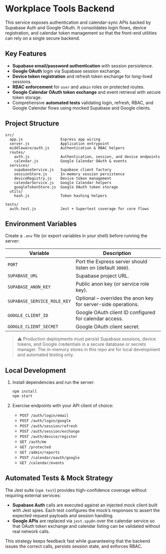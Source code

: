 # Workplace Tools Backend

This service exposes authentication and calendar-sync APIs backed by Supabase Auth and Google OAuth. It consolidates login flows, device registration, and calendar token management so that the front-end utilities can rely on a single secure backend.

## Key Features

- **Supabase email/password authentication** with session persistence.
- **Google OAuth** login via Supabase session exchange.
- **Device token registration** and refresh token exchange for long-lived sessions.
- **RBAC enforcement** for `user` and `admin` roles on protected routes.
- **Google Calendar OAuth token exchange** and event retrieval with secure token storage.
- Comprehensive **automated tests** validating login, refresh, RBAC, and Google Calendar flows using mocked Supabase and Google clients.

## Project Structure

```
src/
  app.js                 Express app wiring
  server.js              Application entrypoint
  middleware/auth.js     Authentication & RBAC helpers
  routes/
    auth.js              Authentication, session, and device endpoints
    calendar.js          Google Calendar OAuth & events
  services/
    supabaseService.js   Supabase client factory
    sessionStore.js      In-memory session persistence
    deviceRegistry.js    Device token management
    calendarService.js   Google Calendar helpers
    googleTokenStore.js  Google OAuth token storage
  utils/
    hash.js              Token hashing helpers

tests/
  auth.test.js           Jest + Supertest coverage for core flows
```

## Environment Variables

Create a `.env` file (or export variables in your shell) before running the server:

| Variable | Description |
| -------- | ----------- |
| `PORT` | Port the Express server should listen on (default `3000`). |
| `SUPABASE_URL` | Supabase project URL. |
| `SUPABASE_ANON_KEY` | Public anon key (or service role key). |
| `SUPABASE_SERVICE_ROLE_KEY` | Optional – overrides the anon key for server-side operations. |
| `GOOGLE_CLIENT_ID` | Google OAuth client ID configured for calendar access. |
| `GOOGLE_CLIENT_SECRET` | Google OAuth client secret. |

> ⚠️ Production deployments must persist Supabase sessions, device tokens, and Google credentials in a secure database or secrets manager. The in-memory stores in this repo are for local development and automated testing only.

## Local Development

1. Install dependencies and run the server:
   ```bash
   npm install
   npm start
   ```

2. Exercise endpoints with your API client of choice:
   - `POST /auth/login/email`
   - `POST /auth/login/google`
   - `POST /auth/session/refresh`
   - `POST /auth/session/exchange`
   - `POST /auth/device/register`
   - `GET /auth/me`
   - `GET /protected`
   - `GET /admin/reports`
   - `POST /calendar/oauth/google`
   - `GET /calendar/events`

## Automated Tests & Mock Strategy

The Jest suite (`npm test`) provides high-confidence coverage without requiring external services:

- **Supabase Auth** calls are executed against an injected mock client built with Jest spies. Each test configures the mock’s responses to assert the expected request payloads and session handling.
- **Google APIs** are replaced via `jest.spyOn` over the calendar service so that OAuth token exchange and calendar listing can be validated without real network calls.

This strategy keeps feedback fast while guaranteeing that the backend issues the correct calls, persists session state, and enforces RBAC.
